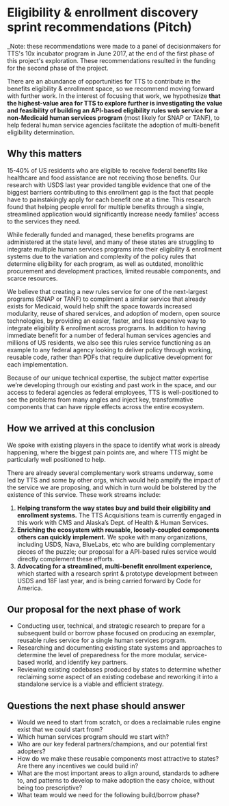 
# Eligibility & enrollment discovery sprint recommendations (Pitch)

_Note: these recommendations were made to a panel of decisionmakers for TTS's 10x incubator program in June 2017, at the end of the first phase of this project's exploration. These recommendations resulted in the funding for the second phase of the project.

There are an abundance of opportunities for TTS to contribute in the benefits eligibility & enrollment space, so we recommend moving forward with further work. In the interest of focusing that work, we hypothesize **that the highest-value area for TTS to explore further is investigating the value and feasibility of building an API-based eligibility rules web service for a non-Medicaid human services program** (most likely for SNAP or TANF), to help federal human service agencies facilitate the adoption of multi-benefit eligibility determination.

## Why this matters

15-40% of US residents who are eligible to receive federal benefits like healthcare and food assistance are not receiving those benefits. Our research with USDS last year provided tangible evidence that one of the biggest barriers contributing to this enrollment gap is the fact that people have to painstakingly apply for each benefit one at a time. This research found that helping people enroll for multiple benefits through a single, streamlined application would significantly increase needy families’ access to the services they need.

While federally funded and managed, these benefits programs are administered at the state level, and many of these states are struggling to integrate multiple human services programs into their eligibility & enrollment systems due to the variation and complexity of the policy rules that determine eligibility for each program, as well as outdated, monolithic procurement and development practices, limited reusable components, and scarce resources.

We believe that creating a new rules service for one of the next-largest programs (SNAP or TANF) to compliment a similar service that already exists for Medicaid, would help shift the space towards increased modularity, reuse of shared services, and adoption of modern, open source technologies, by providing an easier, faster, and less expensive way to integrate eligibility & enrollment across programs. In addition to having immediate benefit for a number of federal human services agencies and millions of US residents, we also see this rules service functioning as an example to any federal agency looking to deliver policy through working, reusable code, rather than PDFs that require duplicative development for each implementation.

Because of our unique technical expertise, the subject matter expertise we’re developing through our existing and past work in the space, and our access to federal agencies as federal employees, TTS is well-positioned to see the problems from many angles and inject key, transformative components that can have ripple effects across the entire ecosystem.  

## How we arrived at this conclusion

We spoke with existing players in the space to identify what work is already happening, where the biggest pain points are, and where TTS might be particularly well positioned to help.

There are already several complementary work streams underway, some led by TTS and some by other orgs, which would help amplify the impact of the service we are proposing, and which in turn would be bolstered by the existence of this service. These work streams include:

1. **Helping transform the way states buy and build their eligibility and enrollment systems.** The TTS Acquisitions team is currently engaged in this work with CMS and Alaska’s Dept. of Health & Human Services.
2. **Enriching the ecosystem with reusable, loosely-coupled components others can quickly implement.** We spoke with many organizations, including USDS, Nava, BlueLabs, etc who are building complementary pieces of the puzzle; our proposal for a API-based rules service would directly complement these efforts.
3. **Advocating for a streamlined, multi-benefit enrollment experience,** which started with a research sprint & prototype development between USDS and 18F last year, and is being carried forward by Code for America.

## Our proposal for the next phase of work

- Conducting user, technical, and strategic research to prepare for a subsequent build or borrow phase focused on producing an exemplar, reusable rules service for a single human services program.
- Researching and documenting existing state systems and approaches to determine the level of preparedness for the more modular, service-based world, and identify key partners.
- Reviewing existing codebases produced by states to determine whether reclaiming some aspect of an existing codebase and reworking it into a standalone service is a viable and efficient strategy.

## Questions the next phase should answer

- Would we need to start from scratch, or does a reclaimable rules engine exist that we could start from?
- Which human services program should we start with?
- Who are our key federal partners/champions, and our potential first adopters?
- How do we make these reusable components most attractive to states? Are there any incentives we could build in?
- What are the most important areas to align around, standards to adhere to, and patterns to develop to make adoption the easy choice, without being too prescriptive?
- What team would we need for the following build/borrow phase?
